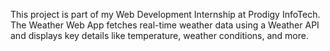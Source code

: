  This project is part of my Web Development Internship at Prodigy InfoTech. The Weather Web App fetches real-time weather data using a Weather API and displays key details like temperature, weather conditions, and more.
